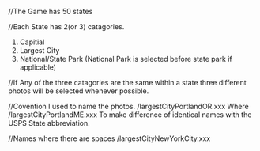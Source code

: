 //The Game has 50 states

//Each State has 2(or 3) catagories. 
1) Capitial 
2) Largest City
3) National/State Park (National Park is selected before state park if applicable)

//If Any of the three catagories are the same within a state three different photos will be selected whenever possible.

//Covention I used to name the photos. /largestCityPortlandOR.xxx
Where /largestCityPortlandME.xxx
To make difference of identical names with the USPS State abbreviation.


//Names where there are spaces
/largestCityNewYorkCity.xxx

